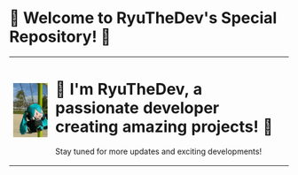 # 🎵 Welcome to RyuTheDev's Special Repository! 🎵

<table>
  <tr>
    <td>
      <img src="a.gif" width="200">
    </td>
    <td>
      <h1>🎤 I'm RyuTheDev, a passionate developer creating amazing projects! 🎤</h1>
      <p>Stay tuned for more updates and exciting developments!</p>
    </td>
  </tr>
</table>

